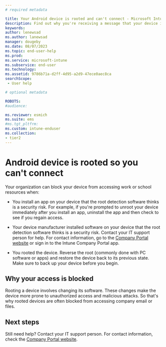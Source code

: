 ```yaml
---
# required metadata

title: Your Android device is rooted and can't connect - Microsoft Intune
description: Find out why you're receiving a message that your device is rooted and how to regain access. 
keywords:
author: lenewsad
ms.author: lanewsad
manager: dougeby
ms.date: 08/07/2023
ms.topic: end-user-help
ms.prod:
ms.service: microsoft-intune
ms.subservice: end-user
ms.technology:
ms.assetid: 9786b71a-d2ff-4d95-a2d9-47ece0aec8ca
searchScope:
 - User help

# optional metadata

ROBOTS:  
#audience:

ms.reviewer: esmich
ms.suite: ems
#ms.tgt_pltfrm:
ms.custom: intune-enduser
ms.collection:
- tier2
---
```


# Android device is rooted so you can't connect  
 
Your organization can block your device from accessing work or school resources when:  

- You install an app on your device that the root detection software thinks is a security risk. For example, if you're prompted to unroot your device immediately after you install an app, uninstall the app and then check to see if you regain access.    

- Your device manufacturer installed software on your device that the root detection software thinks is a security risk. Contact your IT support person for help. For contact information, go to the [Company Portal website](https://go.microsoft.com/fwlink/?linkid=2010980) or sign in to the Intune Company Portal app.  

- You rooted the device. Reverse the root (commonly done with PC software or apps) and restore the device back to its previous state. Make sure to back up your device before you begin. 

## Why your access is blocked

Rooting a device involves changing its software. These changes make the device more prone to unauthorized access and malicious attacks. So that's why rooted devices are often blocked from accessing company email or files.  

## Next steps  

Still need help? Contact your IT support person. For contact information, check the [Company Portal website](https://go.microsoft.com/fwlink/?linkid=2010980).  
